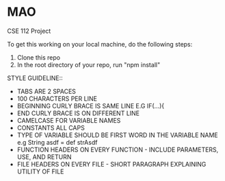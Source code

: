 # MAO
CSE 112 Project

To get this working on your local machine, do the following steps:

1. Clone this repo
2. In the root directory of your repo, run "npm install"


STYLE GUIDELINE::

- TABS ARE 2 SPACES
- 100 CHARACTERS PER LINE
- BEGINNING CURLY BRACE IS SAME LINE E.G IF(...){
- END CURLY BRACE IS ON DIFFERENT LINE
- CAMELCASE FOR VARIABLE NAMES
- CONSTANTS ALL CAPS
- TYPE OF VARIABLE SHOULD BE FIRST WORD IN THE VARIABLE NAME e.g String asdf = def strAsdf
- FUNCTION HEADERS ON EVERY FUNCTION - INCLUDE PARAMETERS, USE, AND RETURN 
- FILE HEADERS ON EVERY FILE - SHORT PARAGRAPH EXPLAINING UTILITY OF FILE
